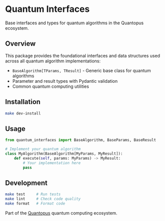# Quantum Interfaces

Base interfaces and types for quantum algorithms in the Quantopus ecosystem.

## Overview

This package provides the foundational interfaces and data structures used across all quantum algorithm implementations:

- `BaseAlgorithm[TParams, TResult]` - Generic base class for quantum algorithms
- Parameter and result types with Pydantic validation
- Common quantum computing utilities

## Installation

```bash
make dev-install
```

## Usage

```python
from quantum_interfaces import BaseAlgorithm, BaseParams, BaseResult

# Implement your quantum algorithm
class MyAlgorithm(BaseAlgorithm[MyParams, MyResult]):
    def execute(self, params: MyParams) -> MyResult:
        # Your implementation here
        pass
```

## Development

```bash
make test     # Run tests
make lint     # Check code quality
make format   # Format code
```

Part of the [Quantopus](https://github.com/quantopus) quantum computing ecosystem.

